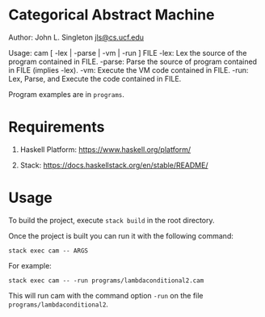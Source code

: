 Categorical Abstract Machine
============================

Author: John L. Singleton <jls@cs.ucf.edu>

Usage: cam [ -lex | -parse | -vm | -run ] FILE
-lex:    	Lex the source of the program contained in FILE.
-parse:		Parse the source of program contained in FILE (implies -lex).
-vm:		Execute the VM code contained in FILE.
-run:           Lex, Parse, and Execute the code contained in FILE.

Program examples are in `programs`.

Requirements
============

1. Haskell Platform: https://www.haskell.org/platform/

2. Stack: https://docs.haskellstack.org/en/stable/README/

Usage 
=====

To build the project, execute `stack build` in the root directory.

Once the project is built you can run it with the following command: 

`stack exec cam -- ARGS`

For example:

`stack exec cam -- -run programs/lambdaconditional2.cam`

This will run cam with the command option `-run` on the file `programs/lambdaconditional2`.


